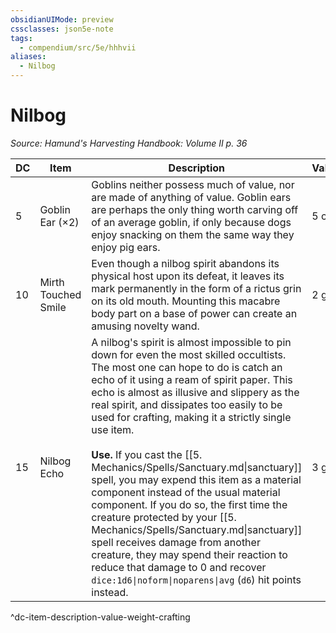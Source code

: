 ```yaml
---
obsidianUIMode: preview
cssclasses: json5e-note
tags:
  - compendium/src/5e/hhhvii
aliases:
  - Nilbog
---
```

# Nilbog
*Source: Hamund's Harvesting Handbook: Volume II p. 36* 

| DC | Item | Description | Value | Weight | Crafting |
|----|------|-------------|-------|--------|----------|
| 5 | Goblin Ear (×2) | Goblins neither possess much of value, nor are made of anything of value. Goblin ears are perhaps the only thing worth carving off of an average goblin, if only because dogs enjoy snacking on them the same way they enjoy pig ears. | 5 cp | 1 lb | — |
| 10 | Mirth Touched Smile | Even though a nilbog spirit abandons its physical host upon its defeat, it leaves its mark permanently in the form of a rictus grin on its old mouth. Mounting this macabre body part on a base of power can create an amusing novelty wand. | 2 gp | 1 lb | [[5. Mechanics/Items/Wand Of Smiles (XGE).md\|Wand of Smiles]] |
| 15 | Nilbog Echo | A nilbog's spirit is almost impossible to pin down for even the most skilled occultists. The most one can hope to do is catch an echo of it using a ream of spirit paper. This echo is almost as illusive and slippery as the real spirit, and dissipates too easily to be used for crafting, making it a strictly single use item.<br /><br />**Use.** If you cast the [[5. Mechanics/Spells/Sanctuary.md\|sanctuary]] spell, you may expend this item as a material component instead of the usual material component. If you do so, the first time the creature protected by your [[5. Mechanics/Spells/Sanctuary.md\|sanctuary]] spell receives damage from another creature, they may spend their reaction to reduce that damage to 0 and recover `dice:1d6\|noform\|noparens\|avg` (`d6`) hit points instead. | 3 gp | 1 lb | — |
^dc-item-description-value-weight-crafting
